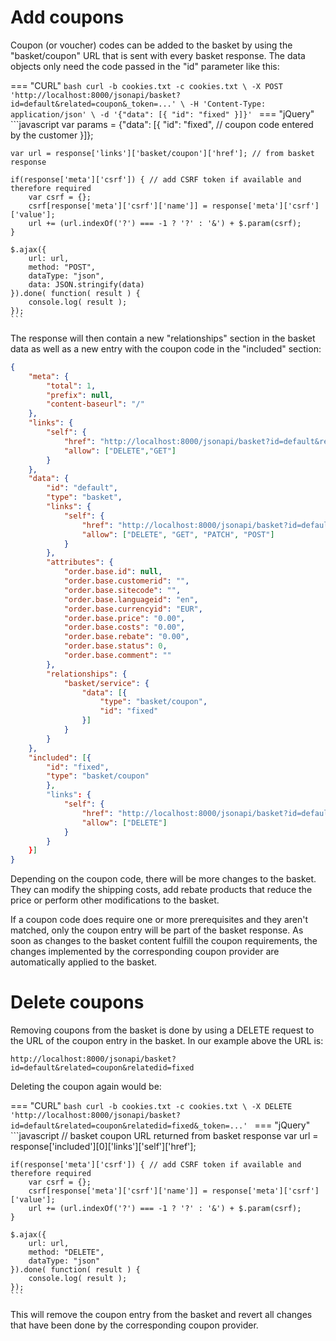 # Add coupons

Coupon (or voucher) codes can be added to the basket by using the "basket/coupon" URL that is sent with every basket response. The data objects only need the code passed in the "id" parameter like this:

=== "CURL"
    ```bash
    curl -b cookies.txt -c cookies.txt \
    -X POST 'http://localhost:8000/jsonapi/basket?id=default&related=coupon&_token=...' \
    -H 'Content-Type: application/json' \
    -d '{"data": [{
        "id": "fixed"
    }]}'
    ```
=== "jQuery"
    ```javascript
    var params = {"data": [{
        "id": "fixed", // coupon code entered by the customer
    }]};

    var url = response['links']['basket/coupon']['href']; // from basket response

    if(response['meta']['csrf']) { // add CSRF token if available and therefore required
        var csrf = {};
        csrf[response['meta']['csrf']['name']] = response['meta']['csrf']['value'];
        url += (url.indexOf('?') === -1 ? '?' : '&') + $.param(csrf);
    }

    $.ajax({
        url: url,
        method: "POST",
        dataType: "json",
        data: JSON.stringify(data)
    }).done( function( result ) {
        console.log( result );
    });
    ```

The response will then contain a new "relationships" section in the basket data as well as a new entry with the coupon code in the "included" section:

```json
{
    "meta": {
        "total": 1,
        "prefix": null,
        "content-baseurl": "/"
    },
    "links": {
        "self": {
            "href": "http://localhost:8000/jsonapi/basket?id=default&related=coupon",
            "allow": ["DELETE","GET"]
        }
    },
    "data": {
        "id": "default",
        "type": "basket",
        "links": {
            "self": {
                "href": "http://localhost:8000/jsonapi/basket?id=default",
                "allow": ["DELETE", "GET", "PATCH", "POST"]
            }
        },
        "attributes": {
            "order.base.id": null,
            "order.base.customerid": "",
            "order.base.sitecode": "",
            "order.base.languageid": "en",
            "order.base.currencyid": "EUR",
            "order.base.price": "0.00",
            "order.base.costs": "0.00",
            "order.base.rebate": "0.00",
            "order.base.status": 0,
            "order.base.comment": ""
        },
        "relationships": {
            "basket/service": {
                "data": [{
                    "type": "basket/coupon",
                    "id": "fixed"
                }]
            }
        }
    },
    "included": [{
        "id": "fixed",
        "type": "basket/coupon"
        },
        "links": {
            "self": {
                "href": "http://localhost:8000/jsonapi/basket?id=default&related=coupon&relatedid=fixed",
                "allow": ["DELETE"]
            }
        }
    }]
}
```

Depending on the coupon code, there will be more changes to the basket. They can modify the shipping costs, add rebate products that reduce the price or perform other modifications to the basket.

If a coupon code does require one or more prerequisites and they aren't matched, only the coupon entry will be part of the basket response. As soon as changes to the basket content fulfill the coupon requirements, the changes implemented by the corresponding coupon provider are automatically applied to the basket.

# Delete coupons

Removing coupons from the basket is done by using a DELETE request to the URL of the coupon entry in the basket. In our example above the URL is:

```
http://localhost:8000/jsonapi/basket?id=default&related=coupon&relatedid=fixed
```

Deleting the coupon again would be:


=== "CURL"
    ```bash
    curl -b cookies.txt -c cookies.txt \
    -X DELETE 'http://localhost:8000/jsonapi/basket?id=default&related=coupon&relatedid=fixed&_token=...'
    ```
=== "jQuery"
    ```javascript
    // basket coupon URL returned from basket response
    var url = response['included'][0]['links']['self']['href'];

    if(response['meta']['csrf']) { // add CSRF token if available and therefore required
        var csrf = {};
        csrf[response['meta']['csrf']['name']] = response['meta']['csrf']['value'];
        url += (url.indexOf('?') === -1 ? '?' : '&') + $.param(csrf);
    }

    $.ajax({
        url: url,
        method: "DELETE",
        dataType: "json"
    }).done( function( result ) {
        console.log( result );
    });
    ```

This will remove the coupon entry from the basket and revert all changes that have been done by the corresponding coupon provider.
